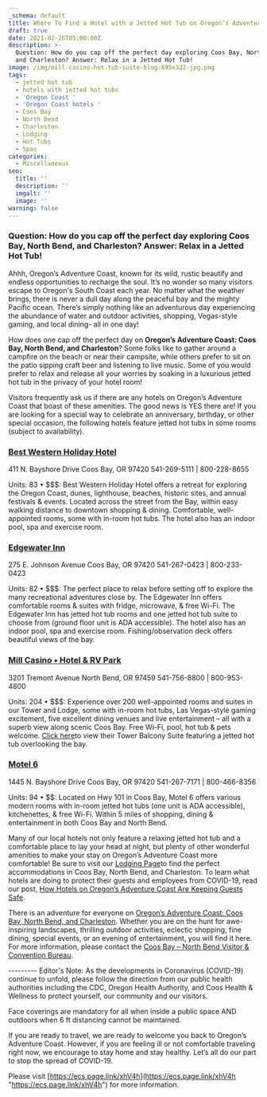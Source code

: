 ```yaml
---
_schema: default
title: Where To Find a Hotel with a Jetted Hot Tub on Oregon’s Adventure Coast
draft: true
date: 2021-02-26T05:00:00Z
description: >-
  Question: How do you cap off the perfect day exploring Coos Bay, North Bend,
  and Charleston? Answer: Relax in a Jetted Hot Tub!
image: /img/mill-casino-hot-tub-suite-blog-695x322-jpg.png
tags:
  - jetted hot tub
  - hotels with jetted hot tubs
  - 'Oregon Coast '
  - 'Oregon Coast hotels '
  - Coos Bay
  - North Bend
  - Charleston
  - Lodging
  - Hot Tubs
  - Spas
categories:
  - Miscellaneous
seo:
  title: ''
  description: ''
  imgalt: ''
  image: ''
warning: false
---
```

### Question: How do you cap off the perfect day exploring Coos Bay, North Bend, and Charleston? Answer: Relax in a Jetted Hot Tub!

Ahhh, Oregon’s Adventure Coast, known for its wild, rustic beautify and endless opportunities to recharge the soul. It’s no wonder so many visitors escape to Oregon's South Coast each year. No matter what the weather brings, there is never a dull day along the peaceful bay and the mighty Pacific ocean. There’s simply nothing like an adventurous day experiencing the abundance of water and outdoor activities, shopping, Vegas-style gaming, and local dining- all in one day!

How does one cap off the perfect day on **Oregon’s Adventure Coast: Coos Bay, North Bend, and Charleston**? Some folks like to gather around a campfire on the beach or near their campsite, while others prefer to sit on the patio sipping craft beer and listening to live music. Some of you would prefer to relax and release all your worries by soaking in a luxurious jetted hot tub in the privacy of your hotel room!

Visitors frequently ask us if there are any hotels on Oregon’s Adventure Coast that boast of these amenities. The good news is YES there are! If you are looking for a special way to celebrate an anniversary, birthday, or other special occasion, the following hotels feature jetted hot tubs in some rooms (subject to availability).

### [Best Western Holiday Hotel](https://www.bestwestern.com/en_US/book/hotels-in-coos-bay/best-western-holiday-hotel/propertyCode.38071.html)

411 N. Bayshore Drive
Coos Bay, OR 97420
541-269-5111 \| 800-228-8655

Units: 83 • $$$: Best Western Holiday Hotel offers a retreat for exploring the Oregon Coast, dunes, lighthouse, beaches, historic sites, and annual festivals & events. Located across the street from the Bay, within easy walking distance to downtown shopping & dining. Comfortable, well-appointed rooms, some with in-room hot tubs. The hotel also has an indoor pool, spa and exercise room.

### [Edgewater Inn](https://edgewaterinns.com/edgewater-inn-coos-bay/)

275 E. Johnson Avenue
Coos Bay, OR 97420
541-267-0423 \| 800-233-0423

Units: 82 • $$$: The perfect place to relax before setting off to explore the many recreational adventures close by. The Edgewater Inn offers comfortable rooms & suites with fridge, microwave, & free Wi-Fi. The Edgewater Inn has jetted hot tub rooms and one jetted hot tub suite to choose from (ground floor unit is ADA accessible). The hotel also has an indoor pool, spa and exercise room. Fishing/observation deck offers beautiful views of the bay.

### [Mill Casino • Hotel & RV Park](https://www.kokwelresorts.com/coos-bay/)

3201 Tremont Avenue
North Bend, OR 97459
541-756-8800 \| 800-953-4800

Units: 204 • $$$: Experience over 200 well-appointed rooms and suites in our Tower and Lodge, some with in-room hot tubs, Las Vegas-style gaming excitement, five excellent dining venues and live entertainment – all with a superb view along scenic Coos Bay. Free Wi-Fi, pool, hot tub & pets welcome. [Click here](https://www.kokwelresorts.com/coos-bay/)to view their Tower Balcony Suite featuring a jetted hot tub overlooking the bay.

### [Motel 6](https://www.motel6.com/content/g6/en/home/motels.or.coos-bay.9258.html)

1445 N. Bayshore Drive
Coos Bay, OR 97420
541-267-7171 \| 800-466-8356

Units: 94 • $$: Located on Hwy 101 in Coos Bay, Motel 6 offers various modern rooms with in-room jetted hot tubs (one unit is ADA accessible), kitchenettes, & free Wi-Fi. Within 5 miles of shopping, dining & entertainment in both Coos Bay and North Bend.

Many of our local hotels not only feature a relaxing jetted hot tub and a comfortable place to lay your head at night, but plenty of other wonderful amenities to make your stay on Oregon’s Adventure Coast more comfortable! Be sure to visit our [Lodging Page](https://www.oregonsadventurecoast.com/lodging/)to find the perfect accommodations in Coos Bay, North Bend, and Charleston. To learn what hotels are doing to protect their guests and employees from COVID-19, read our post, [How Hotels on Oregon’s Adventure Coast Are Keeping Guests Safe](https://www.oregonsadventurecoast.com/blog/how-hotels-on-oregon-s-adventure-coast-are-keeping-guests-safe/).

There is an adventure for everyone on [Oregon’s Adventure Coast: Coos Bay, North Bend, and Charleston](https://www.oregonsadventurecoast.com/). Whether you are on the hunt for awe-inspiring landscapes, thrilling outdoor activities, eclectic shopping, fine dining, special events, or an evening of entertainment, you will find it here. For more information, please contact the [Coos Bay – North Bend Visitor & Convention Bureau](https://www.oregonsadventurecoast.com/contact/).

\---------
Editor's Note: As the developments in Coronavirus (COVID-19) continue to unfold, please follow the direction from our public health authorities including the CDC, Oregon Health Authority, and Coos Health & Wellness to protect yourself, our community and our visitors.

Face coverings are mandatory for all when inside a public space AND outdoors when 6 ft distancing cannot be maintained.

If you are ready to travel, we are ready to welcome you back to Oregon’s Adventure Coast. However, if you are feeling ill or not comfortable traveling right now, we encourage to stay home and stay healthy. Let’s all do our part to stop the spread of COVID-19.

Please visit [https://ecs.page.link/xhV4h](https://ecs.page.link/xhV4h "https://ecs.page.link/xhV4h") for more information.